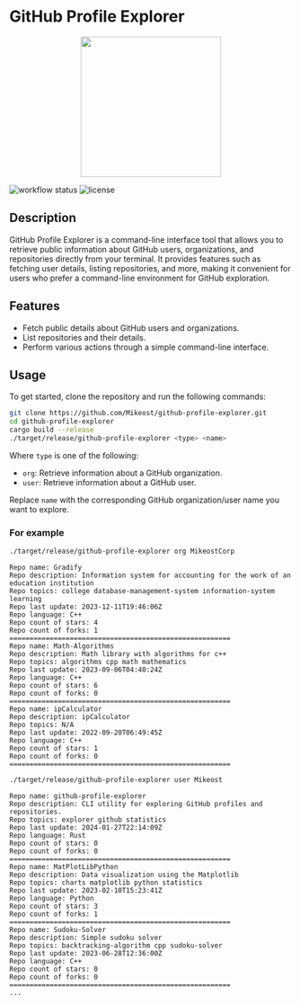 # GitHub Profile Explorer

<p align="center">
  <img src="https://github.com/Mikeost/github-profile-explorer/assets/68986785/b3b28a6b-a63b-48ed-a6b4-61b3eaed2d5e" height="250">
</p>

![workflow status](https://img.shields.io/github/actions/workflow/status/mikeost/github-profile-explorer/rust.yml?label=build%20%26%20tests)
![license](https://img.shields.io/github/license/mikeost/github-profile-explorer)

## Description

GitHub Profile Explorer is a command-line interface tool that allows you to retrieve public information about GitHub users, organizations, and repositories directly from your terminal. It provides features such as fetching user details, listing repositories, and more, making it convenient for users who prefer a command-line environment for GitHub exploration.

## Features

- Fetch public details about GitHub users and organizations.
- List repositories and their details.
- Perform various actions through a simple command-line interface.

## Usage

To get started, clone the repository and run the following commands:

```bash
git clone https://github.com/Mikeost/github-profile-explorer.git
cd github-profile-explorer
cargo build --release
./target/release/github-profile-explorer <type> <name>
```

Where `type` is one of the following:
- `org`: Retrieve information about a GitHub organization.
- `user`: Retrieve information about a GitHub user.

Replace `name` with the corresponding GitHub organization/user name you want to explore.

### For example

```bash
./target/release/github-profile-explorer org MikeostCorp
```

```
Repo name: Gradify
Repo description: Information system for accounting for the work of an education institution
Repo topics: college database-management-system information-system learning 
Repo last update: 2023-12-11T19:46:06Z
Repo language: C++
Repo count of stars: 4
Repo count of forks: 1
=======================================================
Repo name: Math-Algorithms
Repo description: Math library with algorithms for c++
Repo topics: algorithms cpp math mathematics 
Repo last update: 2023-09-06T04:40:24Z
Repo language: C++
Repo count of stars: 6
Repo count of forks: 0
=======================================================
Repo name: ipCalculator
Repo description: ipCalculator
Repo topics: N/A
Repo last update: 2022-09-20T06:49:45Z
Repo language: C++
Repo count of stars: 1
Repo count of forks: 0
=======================================================
```

```bash
./target/release/github-profile-explorer user Mikeost
```

```
Repo name: github-profile-explorer
Repo description: CLI utility for exploring GitHub profiles and repositories.
Repo topics: explorer github statistics 
Repo last update: 2024-01-27T22:14:09Z
Repo language: Rust
Repo count of stars: 0
Repo count of forks: 0
=======================================================
Repo name: MatPlotLibPython
Repo description: Data visualization using the Matplotlib
Repo topics: charts matplotlib python statistics 
Repo last update: 2023-02-10T15:23:41Z
Repo language: Python
Repo count of stars: 3
Repo count of forks: 1
=======================================================
Repo name: Sudoku-Solver
Repo description: Simple sudoku solver
Repo topics: backtracking-algorithm cpp sudoku-solver 
Repo last update: 2023-06-28T12:36:00Z
Repo language: C++
Repo count of stars: 0
Repo count of forks: 0
=======================================================
...
```
